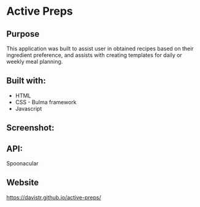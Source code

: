 # Active Preps

## Purpose
This application was built to assist user in obtained recipes based on their ingredient preference, and assists with creating templates for daily or weekly meal planning.

## Built with:
* HTML
* CSS - Bulma framework
* Javascript

## Screenshot:

## API:
Spoonacular

## Website
https://davistr.github.io/active-preps/